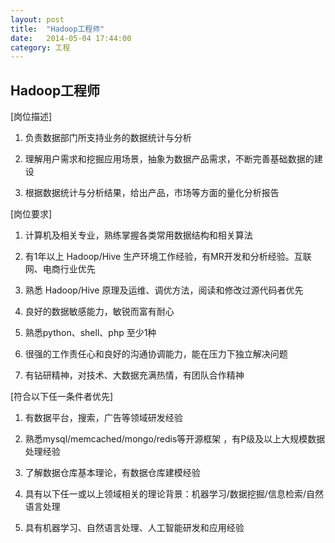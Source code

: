 ```yaml
---
layout: post
title:  "Hadoop工程师"
date:   2014-05-04 17:44:00
category: 工程
---
```

## Hadoop工程师

[岗位描述]

1. 负责数据部门所支持业务的数据统计与分析

2. 理解用户需求和挖掘应用场景，抽象为数据产品需求，不断完善基础数据的建设

3. 根据数据统计与分析结果，给出产品，市场等方面的量化分析报告

[岗位要求]

1. 计算机及相关专业，熟练掌握各类常用数据结构和相关算法

2. 有1年以上 Hadoop/Hive 生产环境工作经验，有MR开发和分析经验。互联网、电商行业优先

3. 熟悉 Hadoop/Hive 原理及运维、调优方法，阅读和修改过源代码者优先

4. 良好的数据敏感能力，敏锐而富有耐心

5. 熟悉python、shell、php 至少1种

6. 很强的工作责任心和良好的沟通协调能力，能在压力下独立解决问题

7. 有钻研精神，对技术、大数据充满热情，有团队合作精神

[符合以下任一条件者优先]

1. 有数据平台，搜索，广告等领域研发经验

2. 熟悉mysql/memcached/mongo/redis等开源框架 ，有P级及以上大规模数据处理经验

3. 了解数据仓库基本理论，有数据仓库建模经验

4. 具有以下任一或以上领域相关的理论背景：机器学习/数据挖掘/信息检索/自然语言处理

5. 具有机器学习、自然语言处理、人工智能研发和应用经验
